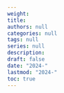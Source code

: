 ```yaml
---
weight: 
title: 
authors: null
categories: null
tags: null
series: null
description: 
draft: false
date: "2024-"
lastmod: "2024-"
toc: true
---
```


<!--more-->

